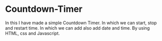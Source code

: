 # Countdown-Timer
In this I have made a simple Countdown Timer. In which we can start, stop and restart time. In which we can add also add date and time. By using HTML, css and Javascript.
